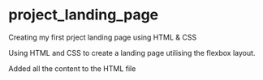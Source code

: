 # project_landing_page
Creating my first prject landing page using HTML &amp; CSS

Using HTML and CSS to create a landing page utilising the flexbox layout.

Added all the content to the HTML file